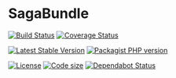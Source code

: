 SagaBundle
============

[![Build Status](https://travis-ci.com/Adgoal/SagaBundle.svg?branch=master)](https://travis-ci.com/Adgoal/SagaBundle)
[![Coverage Status](https://coveralls.io/repos/github/Adgoal/SagaBundle/badge.svg?branch=master)](https://coveralls.io/github/Adgoal/SagaBundle?branch=master)

[![Latest Stable Version](https://img.shields.io/packagist/v/adgoal-common/saga-bundle.svg)](https://packagist.org/packages/adgoal-common/saga-bundle) 
[![Packagist PHP version](https://img.shields.io/packagist/php-v/adgoal-common/saga-bundle.svg)](https://packagist.org/packages/adgoal-common/saga-bundle)



[![License](https://img.shields.io/github/license/Adgoal/SagaBundle.svg)](https://github.com/Adgoal/SagaBundle) 
[![Code size](https://img.shields.io/github/languages/code-size/Adgoal/SagaBundle.svg)](https://github.com/Adgoal/SagaBundle) 
[![Dependabot Status](https://api.dependabot.com/badges/status?host=github&repo=Adgoal/SagaBundle)](https://dependabot.com)
